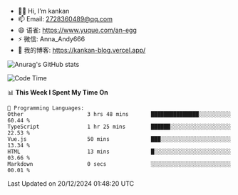 - 👋🏻 Hi, I’m kankan
- 📫 Email: 2728360489@qq.com
- 😄 语雀: https://www.yuque.com/an-egg
- ⚡ 微信: Anna_Andy666
- 📖 我的博客: https://kankan-blog.vercel.app/

![Anurag's GitHub stats](https://github-readme-stats.vercel.app/api?username=kankan-web)

<!--START_SECTION:waka-->
![Code Time](http://img.shields.io/badge/Code%20Time-153%20hrs%2058%20mins-blue)

📊 **This Week I Spent My Time On** 

```text
💬 Programming Languages: 
Other                    3 hrs 48 mins       ███████████████░░░░░░░░░░   60.44 % 
TypeScript               1 hr 25 mins        ██████░░░░░░░░░░░░░░░░░░░   22.53 % 
Vue.js                   50 mins             ███░░░░░░░░░░░░░░░░░░░░░░   13.34 % 
HTML                     13 mins             █░░░░░░░░░░░░░░░░░░░░░░░░   03.66 % 
Markdown                 0 secs              ░░░░░░░░░░░░░░░░░░░░░░░░░   00.01 % 
```


 Last Updated on 20/12/2024 01:48:20 UTC
<!--END_SECTION:waka-->
